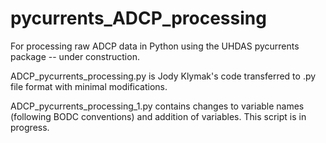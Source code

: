 # pycurrents_ADCP_processing
For processing raw ADCP data in Python using the UHDAS pycurrents package -- under construction.

ADCP_pycurrents_processing.py is Jody Klymak's code transferred to .py file format with minimal modifications.

ADCP_pycurrents_processing_1.py contains changes to variable names (following BODC conventions) and addition of variables. This script is in progress.
